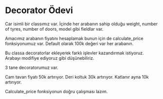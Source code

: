 # Decorator Ödevi

Car isimli bir classımız var. İçinde her arabanın sahip olduğu weight, number of tyres, number of doors, model gibi fieldlar var.

Amacımız arabanın fiyatını hesaplamak bunun için de calculate_price fonksiyonumuz var. Default olarak 100k değeri var her arabanın.

Bu classa decoratorlar ekleyerek farklı işlevler kazandırmak istiyoruz. Arabayı modifiye ediyoruz gibi düşünebiliriz.

3 tane decoratorumuz var.

Cam tavan fiyatı 50k artırıyor.
Deri koltuk 30k artırıyor.
Katlanır ayna 10k artırıyor.

Calculate_price fonksiyonun doğru çalışması lazım.
